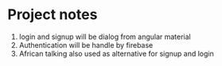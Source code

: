 # Project notes
1. login and signup will be dialog from angular material
2. Authentication will be handle by firebase
3. African talking also used as alternative for signup and login